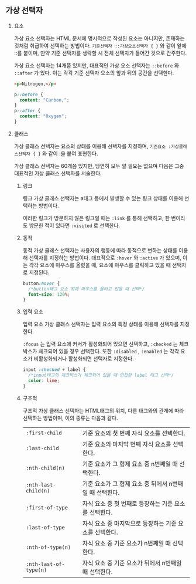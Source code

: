 ## 가상 선택자

1. 요소

   가상 요소 선택자는 HTML 문서에 명시적으로 작성된 요소는 아니지만, 존재하는 것처럼 취급하여 선택하는 방법이다. `기준선택자 ::가상요소선택자 { }` 와 같이 앞에 ::를 붙이며, 만약 기준 선택자를 생락할 시 전체 선택자가 들어간 것으로 간주한다.

   가상 요소 선택자는 14개쯤 있지만, 대표적인 가상 요소 선택자는 `::before` 와 `::after` 가 있다. 이는 각각 기준 선택자 요소의 앞과 뒤의 공간을 선택한다.

   ```html
   <p>Nitrogen,</p>
   ```

   ```css
   p::before {
     content: "Carbon,";
   }
   p::after {
     content: "Oxygen";
   }
   ```

2. 클래스

   가상 클래스 선택자는 요소의 상태를 이용해 선택자를 지정하며, `기준요소 :가상클래스선택자 { }` 와 같이 :을 붙여 표현한다.

   가상 클래스 선택자는 60개쯤 있지만, 당연히 모두 알 필요는 없으며 다음은 그중 대표적인 가상 클래스 선택자를 서술한다.

   1. 링크

      링크 가상 클래스 선택자는 a태그 등에서 발생할 수 있는 링크 상태를 이용해 선택하는 방법이다.

      이러한 링크가 방문하지 않은 링크일 때는 `:link` 를 통해 선택하고, 한 번이라도 방문한 적이 있다면 `:visited` 로 선택한다.

   2. 동적

      동적 가상 클래스 선택자는 사용자의 행동에 따라 동적으로 변하는 상태를 이용해 선택자를 지정하는 방법이다. 대표적으로 `:hover` 와 `:active` 가 있으며, 이는 각각 요소에 마우스를 올렸을 때, 요소에 마우스를 클릭하고 있을 때 선택자로 지정된다.

      ```css
      button:hover {
        /*button태그 요소 위에 마우스를 올리고 있을 때 선택*/
        font-size: 120%;
      }
      ```

   3. 입력 요소

      입력 요소 가상 클래스 선택자는 입력 요소의 특정 상태를 이용해 선택자를 지정한다.

      `:focus` 는 입력 요소에 커서가 활성화되어 있으면 선택하고, `:checked` 는 체크박스가 체크되어 있을 경우 선택한다. 또한 `:disabled` , `:enabled` 는 각각 요소가 비활성화되거나 활성화되면 선택자로 지정한다.

      ```css
      input :checked + label {
        /*input태그의 체크박스가 체크되어 있을 때 인접한 label 태그 선택*/
        color: lime;
      }
      ```

   4. 구조적

      구조적 가상 클래스 선택자는 HTML태그의 위치, 다른 태그와의 관계에 따라 선택하는 방법이며, 이의 종류는 다음과 같다.

      |                        |                                                         |
      | ---------------------- | ------------------------------------------------------- |
      | `:first-child   `      | 기준 요소의 첫 번째 자식 요소를 선택한다.               |
      | `:last-child `         | 기준 요소의 마지막 번째 자식 요소를 선택한다.           |
      | `:nth-child(n)`        | 기준 요소가 그 형제 요소 중 n번째일 때 선택한다.        |
      | `:nth-last-child(n)`   | 기준 요소가 그 형제 요소 중 뒤에서 n번째일 때 선택한다. |
      | `:first-of-type`       | 자식 요소 중 첫 번째로 등장하는 기준 요소를 선택한다.   |
      | `:last-of-type`        | 자식 요소 중 마지막으로 등장하는 기준 요소를 선택한다.  |
      | `:nth-of-type(n)`      | 자식 요소 중 기준 요소가 n번째일 때 선택한다.           |
      | `:nth-last-of-type(n)` | 자식 요소 중 기준 요소가 뒤에서 n번째일 때 선택한다.    |
